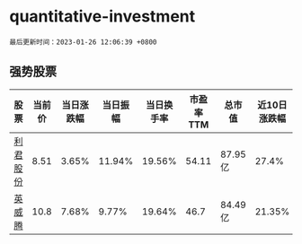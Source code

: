 # quantitative-investment

`最后更新时间：2023-01-26 12:06:39 +0800`

## 强势股票

|股票|当前价|当日涨跌幅|当日振幅|当日换手率|市盈率TTM|总市值|近10日涨跌幅|
|----|----|----|----|----|----|----|----|
|[利君股份](https://xueqiu.com/S/SZ002651)|8.51|3.65%|11.94%|19.56%|54.11|87.95亿|27.4%|
|[英威腾](https://xueqiu.com/S/SZ002334)|10.8|7.68%|9.77%|19.64%|46.7|84.49亿|21.35%|

